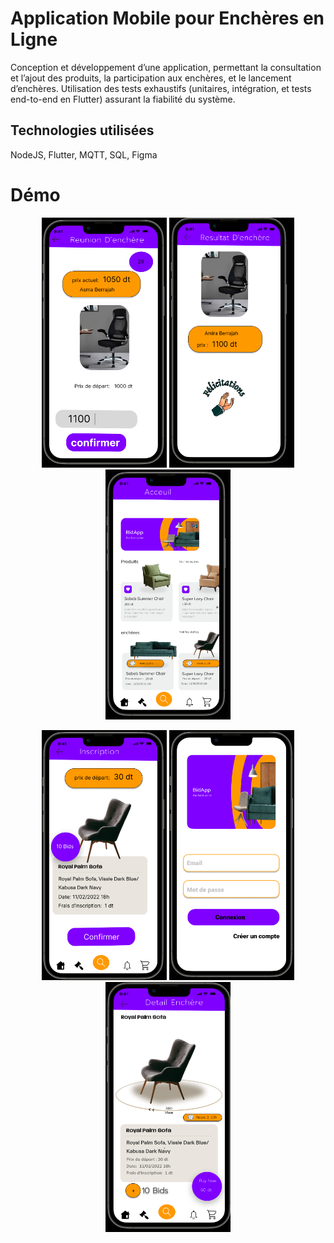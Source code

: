 # Application Mobile pour Enchères en Ligne

Conception et développement d’une application, permettant la consultation et l’ajout des produits, la participation aux enchères, et le lancement d’enchères.
Utilisation des tests exhaustifs (unitaires, intégration, et tests end-to-end en Flutter) assurant la fiabilité du système.

## Technologies utilisées

NodeJS, Flutter, MQTT, SQL, Figma


# Démo

<p align="center">
  <img src="https://github.com/soumayaAkil/BidApp/blob/master/bid.PNG" width="200" height="400" alt="image"/>
  <img src="https://github.com/soumayaAkil/BidApp/blob/master/bidfin.PNG" width="200" height="400" alt="image"/> 
  <img src="https://github.com/soumayaAkil/BidApp/blob/master/home.PNG" width="200" height="400" alt="image"/>
</p>
<p align="center">
  <img src="https://github.com/soumayaAkil/BidApp/blob/master/inscritbid.PNG" width="200" height="400" alt="image"/>
  <img src="https://github.com/soumayaAkil/BidApp/blob/master/login.PNG" width="200" height="400" alt="image"/>
  <img src="https://github.com/soumayaAkil/BidApp/blob/master/detailprod.PNG" width="200" height="400" alt="image"/> 
</p>


